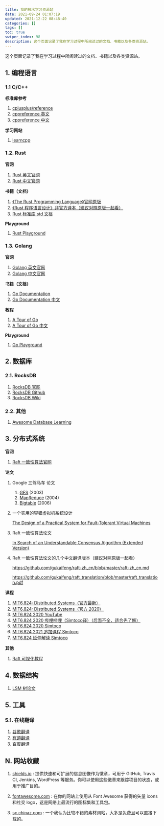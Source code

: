 ```yaml
---
title: 我的技术学习资源站
date: 2021-09-24 01:07:19
updated: 2021-12-22 08:48:40
categories: []
tags: []
toc: true
swiper_index: 98
description: 这个页面记录了我在学习过程中所阅读过的文档、书籍以及各类资源站。
---
```




这个页面记录了我在学习过程中所阅读过的文档、书籍以及各类资源站。



<!--more-->



## 1. 编程语言



### 1.1 C/C++

**标准库参考**

1. [cplusplus/reference](http://www.cplusplus.com/reference/)
2. [cppreference 英文](https://en.cppreference.com/)
3. [cppreference 中文](https://zh.cppreference.com/)

**学习网站**

1. [learncpp](https://www.learncpp.com/)



### 1.2. Rust

**官网**

1. [Rust 英文官网](https://www.rust-lang.org/)
2. [Rust 中文官网](https://www.rust-lang.org/zh-CN/)

**书籍（文档）**

1. [《The Rust Programming Language》官网原版](https://doc.rust-lang.org/book/#the-rust-programming-language)
2. [《Rust 程序语言设计》非官方译本（建议对照原版一起看）](https://kaisery.github.io/trpl-zh-cn/)
3. [Rust 标准库 std 文档](https://doc.rust-lang.org/stable/std/)



**Playground**

1. [Rust Playground](https://play.rust-lang.org/)



### 1.3. Golang

**官网**

1. [Golang 英文官网](https://go.dev/)
2. [Golang 中文官网](https://go-zh.org/)

**书籍（文档）**

1. [Go Documentation](https://go.dev/doc/)
2. [Go Documentation 中文](https://go-zh.org/doc/)

**教程**

1. [A Tour of Go](https://go.dev/tour/welcome/1)
1. [A Tour of Go 中文](https://tour.go-zh.org/)

**Playground**

1. [Go Playground](https://go.dev/play/)





## 2. 数据库



### 2.1. RocksDB



1. [RocksDB 官网](https://rocksdb.org/)
2. [RocksDB Github](https://github.com/facebook/rocksdb)
3. [RocksDB Wiki](https://github.com/facebook/rocksdb/wiki)





### 2.2. 其他

1. [Awesome Database Learning](https://github.com/pingcap/awesome-database-learning)





## 3. 分布式系统





**官网**

1. [Raft 一致性算法官网](https://raft.github.io/)



**论文**

1. Google 三驾马车 论文

   1. [GFS](https://storage.googleapis.com/pub-tools-public-publication-data/pdf/035fc972c796d33122033a0614bc94cff1527999.pdf) (2003)
   2. [MapReduce](https://storage.googleapis.com/pub-tools-public-publication-data/pdf/16cb30b4b92fd4989b8619a61752a2387c6dd474.pdf) (2004)
   3. [Bigtable](https://storage.googleapis.com/pub-tools-public-publication-data/pdf/68a74a85e1662fe02ff3967497f31fda7f32225c.pdf) (2006)

2. 一个实用的容错虚拟机系统设计

   [The Design of a Practical System for Fault-Tolerant Virtual Machines](http://nil.csail.mit.edu/6.824/2020/papers/vm-ft.pdf)

3. Raft 一致性算法论文

   [In Search of an Understandable Consensus Algorithm (Extended Version)](http://nil.csail.mit.edu/6.824/2017/papers/raft-extended.pdf)

4. Raft 一致性算法论文的几个中文翻译版本（建议对照原版一起看）

   https://github.com/gukaifeng/raft-zh_cn/blob/master/raft-zh_cn.md

   https://github.com/gukaifeng/raft_translation/blob/master/raft_translation.pdf



**课程**

1. [MIT6.824: Distributed Systems（官方最新）](https://pdos.csail.mit.edu/6.824/)
2. [MIT6.824: Distributed Systems（官方 2020）](http://nil.csail.mit.edu/6.824/2020/)
3. [MIT6.824 2020 YouTube](https://www.youtube.com/playlist?list=PLrw6a1wE39_tb2fErI4-WkMbsvGQk9_UB)
4. [MIT6.824 2020 哔哩哔哩（Simtoco译）（后面不全，适合先了解）](https://www.bilibili.com/video/av91748150)
5. [MIT6.824 2020 Simtoco](https://www.simtoco.com/#/albums?id=1000019)
6. [MIT6.824 2021 追加课程 Simtoco](https://www.simtoco.com/#/albums?id=1000044)
7. [MIT6.824 延伸解读 Simtoco](https://www.simtoco.com/#/albums?id=1000046)



**其他**

1. [Raft 可视化教程](http://thesecretlivesofdata.com/raft/)





## 4. 数据结构

1. [LSM 树论文](https://www.cs.umb.edu/~poneil/lsmtree.pdf)





## 5. 工具

### 5.1. 在线翻译

1. [谷歌翻译](https://translate.google.com/)
2. [有道翻译](https://fanyi.youdao.com/)
3. [百度翻译](https://fanyi.baidu.com/)




## N. 网站收藏

1. [shields.io](https://shields.io/) : 提供快速和可扩展的信息图像作为徽章，可用于 GitHub, Travis CI, Jenkins, WordPress 等服务。你可以使用这些徽章来跟踪项目的状态，或用于推广目的。

2. [fontawesome.com](https://fontawesome.com/) : 在你的网站上使用从 Font Awesome 获得的矢量 icons 和社交 logo，这是网络上最流行的图标集和工具包。

3. [sc.chinaz.com](https://sc.chinaz.com/) : 一个我认为比较不错的素材网站，大多是免费且可以直接下载的。